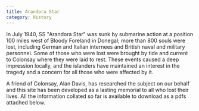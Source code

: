 ```yaml
---
title: Arandora Star
category: History
---
```


In July 1940, SS "Arandora Star" was sunk by submarine action at a position 100 miles west of Bloody Foreland in Donegal; more than 800 souls were lost, including German and Italian internees and British naval and military personnel. Some of those who were lost were brought by tide and current to Colonsay where they were laid to rest. These events caused a deep impression locally, and the islanders have maintained an interest in the tragedy and a concern for all those who were affected by it.

A friend of Colonsay, Alan Davis, has researched the subject on our behalf and this site has been developed as a lasting memorial to all who lost their lives. All the information collated so far is available to download as a pdfs attached below.